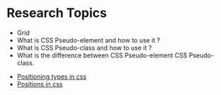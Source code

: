 
# Research Topics

* Grid
* What is CSS Pseudo-element and how to use it ?
* What is CSS Pseudo-class and how to use it ?
* What is the difference between CSS Pseudo-element CSS Pseudo-class.
- [Positioning types in css](https://www.w3schools.com/css/css_positioning.asp)
- [Positions in css](https://css-tricks.com/almanac/properties/p/position/)